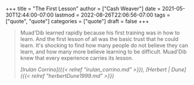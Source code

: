 +++
title = "The First Lesson"
author = ["Cash Weaver"]
date = 2021-05-30T12:44:00-07:00
lastmod = 2022-08-26T22:06:56-07:00
tags = ["quote", "quote"]
categories = ["quote"]
draft = false
+++

> Muad'Dib learned rapidly because his first training was in how to learn. And the first lesson of all was the basic trust that he could learn. It's shocking to find how many people do not believe they can learn, and how many more believe learning to be difficult. Muad'Dib knew that every experience carries its lesson.
>
> _[Irulan Corrino]({{< relref "irulan_corrino.md" >}}), [Herbert | Dune]({{< relref "herbertDune1999.md" >}})_
